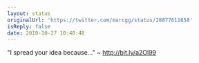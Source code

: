```yaml
---
layout: status
originalUrl: 'https://twitter.com/marcgg/status/28877611658'
isReply: false
date: 2010-10-27 10:40:48
---
```


"I spread your idea because..." ~ http://bit.ly/a2Ol99
